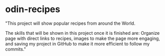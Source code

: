 # odin-recipes
"This project will show popular recipes from around the World.

The skills that will be shown in this project once it is finished are: Organize page with direct links to recipes, images to make the page more engaging, and saving my project in GitHub to make it more efficient to follow my commits." 